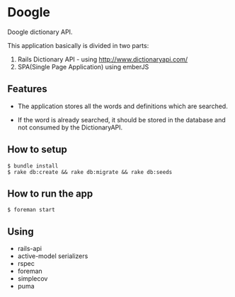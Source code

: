 # Doogle

Doogle dictionary API.


This application basically is divided in two parts:

1. Rails Dictionary API - using http://www.dictionaryapi.com/
2. SPA(Single Page Application) using emberJS

## Features

- The application stores all the words and definitions which are searched.

- If the word is already searched, it should be stored in the database and not consumed by the DictionaryAPI.


## How to setup

```
$ bundle install
$ rake db:create && rake db:migrate && rake db:seeds

```

## How to run the app

```
$ foreman start
```


## Using 

- rails-api
- active-model serializers
- rspec
- foreman
- simplecov
- puma